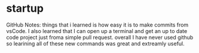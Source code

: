 # startup
GitHub Notes:
things that i learned is how easy it is to make commits from vsCode.
I also learned that I can open up a terminal and get an up to date code project just froma simple pull request. overall I have never used github so learining all of these new commands was great and extreamly useful. 